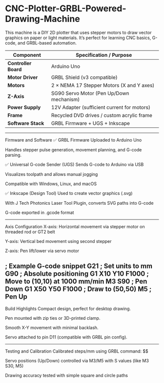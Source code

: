 # CNC-Plotter-GRBL-Powered-Drawing-Machine
This machine is a DIY 2D plotter that uses stepper motors to draw vector graphics on paper or light materials. It’s perfect for learning CNC basics, G-code, and GRBL-based automation.

| Component            | Specification / Purpose                     |
| -------------------- | ------------------------------------------- |
| **Controller Board** | Arduino Uno                                 |
| **Motor Driver**     | GRBL Shield (v3 compatible)                 |
| **Motors**           | 2 × NEMA 17 Stepper Motors (X and Y axes)   |
| **Z-Axis**           | SG90 Servo Motor (Pen Up/Down mechanism)    |
| **Power Supply**     | 12V Adapter (sufficient current for motors) |
| **Frame**            | Recycled DVD drives / custom acrylic frame  |
| **Software Stack**   | GRBL Firmware + UGS + Inkscape              |

------------------------------------------------------------------------------------------
Firmware and Software
✅ GRBL Firmware
Uploaded to Arduino Uno

Handles stepper pulse generation, movement planning, and G-code parsing.

✅ Universal G-code Sender (UGS)
Sends G-code to Arduino via USB

Visualizes toolpath and allows manual jogging

Compatible with Windows, Linux, and macOS

✅ Inkscape (Design Tool)
Used to create vector graphics (.svg)

With J Tech Photonics Laser Tool Plugin, converts SVG paths into G-code

G-code exported in .gcode format

-----------------------------------------------------------------------------------
Axis Configuration
X-axis: Horizontal movement via stepper motor on threaded rod or GT2 belt

Y-axis: Vertical bed movement using second stepper

Z-axis: Pen lift/lower via servo motor

; Example G-code snippet
G21 ; Set units to mm
G90 ; Absolute positioning
G1 X10 Y10 F1000 ; Move to (10,10) at 1000 mm/min
M3 S90 ; Pen Down
G1 X50 Y50 F1000 ; Draw to (50,50)
M5 ; Pen Up
-----------------------------------------------------------------------------------

Build Highlights
Compact design, perfect for desktop drawing.

Pen mounted with zip ties or 3D-printed clamp.

Smooth X-Y movement with minimal backlash.

Servo attached to pin D11 (compatible with GRBL pin config).

----------------------------------------------------------------------------------
Testing and Calibration
Calibrated steps/mm using GRBL command: $$

Servo positions (Up/Down) controlled via M3/M5 with S values (like M3 S30, M5)

Drawing accuracy tested with simple square and circle paths
